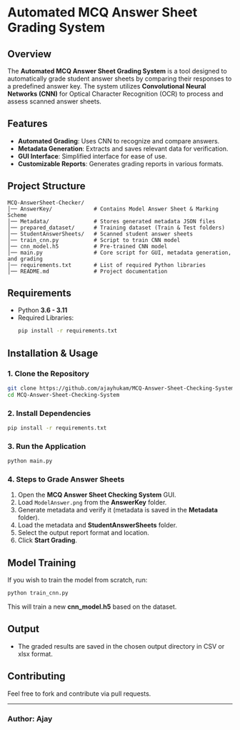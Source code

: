 # Automated MCQ Answer Sheet Grading System

## Overview
The **Automated MCQ Answer Sheet Grading System** is a tool designed to automatically grade student answer sheets by comparing their responses to a predefined answer key. The system utilizes **Convolutional Neural Networks (CNN)** for Optical Character Recognition (OCR) to process and assess scanned answer sheets.

## Features
- **Automated Grading**: Uses CNN to recognize and compare answers.
- **Metadata Generation**: Extracts and saves relevant data for verification.
- **GUI Interface**: Simplified interface for ease of use.
- **Customizable Reports**: Generates grading reports in various formats.

## Project Structure
```
MCQ-AnswerSheet-Checker/
│── AnswerKey/             # Contains Model Answer Sheet & Marking Scheme
│── Metadata/              # Stores generated metadata JSON files
│── prepared_dataset/      # Training dataset (Train & Test folders)
│── StudentAnswerSheets/   # Scanned student answer sheets
│── train_cnn.py           # Script to train CNN model
│── cnn_model.h5           # Pre-trained CNN model
│── main.py                # Core script for GUI, metadata generation, and grading
│── requirements.txt       # List of required Python libraries
│── README.md              # Project documentation
```

## Requirements
- Python **3.6 - 3.11**
- Required Libraries:
  ```bash
  pip install -r requirements.txt
  ```

## Installation & Usage
### 1. Clone the Repository
```bash
git clone https://github.com/ajayhukam/MCQ-Answer-Sheet-Checking-System.git
cd MCQ-Answer-Sheet-Checking-System
```

### 2. Install Dependencies
```bash
pip install -r requirements.txt
```

### 3. Run the Application
```bash
python main.py
```

### 4. Steps to Grade Answer Sheets
1. Open the **MCQ Answer Sheet Checking System** GUI.
2. Load `ModelAnswer.png` from the **AnswerKey** folder.
3. Generate metadata and verify it (metadata is saved in the **Metadata** folder).
4. Load the metadata and **StudentAnswerSheets** folder.
5. Select the output report format and location.
6. Click **Start Grading**.

## Model Training
If you wish to train the model from scratch, run:
```bash
python train_cnn.py
```
This will train a new **cnn_model.h5** based on the dataset.

## Output
- The graded results are saved in the chosen output directory in CSV or xlsx format.

## Contributing
Feel free to fork and contribute via pull requests.


---
### Author: Ajay
